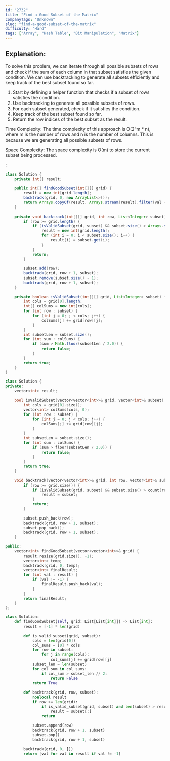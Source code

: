 ```yaml
---
id: "2732"
title: "Find a Good Subset of the Matrix"
companyTags: "Unknown"
slug: "find-a-good-subset-of-the-matrix"
difficulty: "Hard"
tags: ["Array", "Hash Table", "Bit Manipulation", "Matrix"]
---
```


## Explanation:
To solve this problem, we can iterate through all possible subsets of rows and check if the sum of each column in that subset satisfies the given condition. We can use backtracking to generate all subsets efficiently and keep track of the best subset found so far.

1. Start by defining a helper function that checks if a subset of rows satisfies the condition.
2. Use backtracking to generate all possible subsets of rows.
3. For each subset generated, check if it satisfies the condition.
4. Keep track of the best subset found so far.
5. Return the row indices of the best subset as the result.

Time Complexity:
The time complexity of this approach is O(2^m * n), where m is the number of rows and n is the number of columns. This is because we are generating all possible subsets of rows.

Space Complexity:
The space complexity is O(m) to store the current subset being processed.

:

```java
class Solution {
    private int[] result;
    
    public int[] findGoodSubset(int[][] grid) {
        result = new int[grid.length];
        backtrack(grid, 0, new ArrayList<>());
        return Arrays.copyOf(result, Arrays.stream(result).filter(val -> val != -1).count());
    }
    
    private void backtrack(int[][] grid, int row, List<Integer> subset) {
        if (row >= grid.length) {
            if (isValidSubset(grid, subset) && subset.size() > Arrays.stream(result).filter(val -> val != -1).count()) {
                result = new int[grid.length];
                for (int i = 0; i < subset.size(); i++) {
                    result[i] = subset.get(i);
                }
            }
            return;
        }
        
        subset.add(row);
        backtrack(grid, row + 1, subset);
        subset.remove(subset.size() - 1);
        backtrack(grid, row + 1, subset);
    }
    
    private boolean isValidSubset(int[][] grid, List<Integer> subset) {
        int cols = grid[0].length;
        int[] colSums = new int[cols];
        for (int row : subset) {
            for (int j = 0; j < cols; j++) {
                colSums[j] += grid[row][j];
            }
        }
        int subsetLen = subset.size();
        for (int sum : colSums) {
            if (sum > Math.floor(subsetLen / 2.0)) {
                return false;
            }
        }
        return true;
    }
}
```

```cpp
class Solution {
private:
    vector<int> result;
    
    bool isValidSubset(vector<vector<int>>& grid, vector<int>& subset) {
        int cols = grid[0].size();
        vector<int> colSums(cols, 0);
        for (int row : subset) {
            for (int j = 0; j < cols; j++) {
                colSums[j] += grid[row][j];
            }
        }
        int subsetLen = subset.size();
        for (int sum : colSums) {
            if (sum > floor(subsetLen / 2.0)) {
                return false;
            }
        }
        return true;
    }
    
    void backtrack(vector<vector<int>>& grid, int row, vector<int>& subset) {
        if (row >= grid.size()) {
            if (isValidSubset(grid, subset) && subset.size() > count(result.begin(), result.end(), -1)) {
                result = subset;
            }
            return;
        }
        
        subset.push_back(row);
        backtrack(grid, row + 1, subset);
        subset.pop_back();
        backtrack(grid, row + 1, subset);
    }
    
public:
    vector<int> findGoodSubset(vector<vector<int>>& grid) {
        result.resize(grid.size(), -1);
        vector<int> temp;
        backtrack(grid, 0, temp);
        vector<int> finalResult;
        for (int val : result) {
            if (val != -1) {
                finalResult.push_back(val);
            }
        }
        return finalResult;
    }
};
```

```python
class Solution:
    def findGoodSubset(self, grid: List[List[int]]) -> List[int]:
        result = [-1] * len(grid)
        
        def is_valid_subset(grid, subset):
            cols = len(grid[0])
            col_sums = [0] * cols
            for row in subset:
                for j in range(cols):
                    col_sums[j] += grid[row][j]
            subset_len = len(subset)
            for col_sum in col_sums:
                if col_sum > subset_len // 2:
                    return False
            return True
        
        def backtrack(grid, row, subset):
            nonlocal result
            if row >= len(grid):
                if is_valid_subset(grid, subset) and len(subset) > result.count(-1):
                    result = subset[:]
                return
            
            subset.append(row)
            backtrack(grid, row + 1, subset)
            subset.pop()
            backtrack(grid, row + 1, subset)
        
        backtrack(grid, 0, [])
        return [val for val in result if val != -1]
```